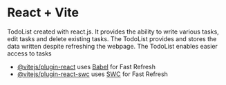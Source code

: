 # React + Vite

TodoList created with react.js. It provides the ability to write  various tasks, edit tasks and delete existing tasks.
The TodoList provides and stores the data written  despite refreshing the webpage.
The TodoList enables easier access to tasks 
- [@vitejs/plugin-react](https://github.com/vitejs/vite-plugin-react/blob/main/packages/plugin-react/README.md) uses [Babel](https://babeljs.io/) for Fast Refresh
- [@vitejs/plugin-react-swc](https://github.com/vitejs/vite-plugin-react-swc) uses [SWC](https://swc.rs/) for Fast Refresh
